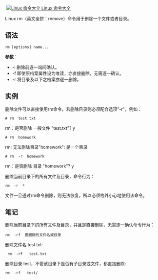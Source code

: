  [![Linux 命令大全](https://www.runoob.com/images/up.gif) Linux 命令大全](https://www.runoob.com/linux/linux-command-manual.html)

Linux rm（英文全拼：remove）命令用于删除一个文件或者目录。

## 语法

```
rm [options] name...
```
**参数**：

-   -i 删除前逐一询问确认。
-   -f 即使原档案属性设为唯读，亦直接删除，无需逐一确认。
-   -r 将目录及以下之档案亦逐一删除。

## 实例

删除文件可以直接使用rm命令，若删除目录则必须配合选项"-r"，例如：

```
# rm  test.txt 
```
rm：是否删除 一般文件 "test.txt"? y  
```
# rm  homework
```
rm: 无法删除目录"homework": 是一个目录  
```
# rm  -r  homework  
```
rm：是否删除 目录 "homework"? y 

删除当前目录下的所有文件及目录，命令行为：

```
rm  -r  * 
```
文件一旦通过rm命令删除，则无法恢复，所以必须格外小心地使用该命令。



## 笔记
删除当前目录下的所有文件及目录，并且是直接删除，无需逐一确认命令行为：
```
rm  -rf  要删除的文件名或目录
``` 
删除文件名 test.txt:
```
 rm  -rf   test.txt
```
删除目录 test，不管该目录下是否有子目录或文件，都直接删除:
```
rm  -rf   test/
```